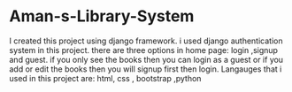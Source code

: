 # Aman-s-Library-System
I created this project using django framework. i used django authentication system in this project. there are three options in home page: login ,signup and guest. if you only see the books then you can login as a guest or if you add or edit the books then you will  signup first then login. Langauges that i used in this project are: html, css , bootstrap ,python
